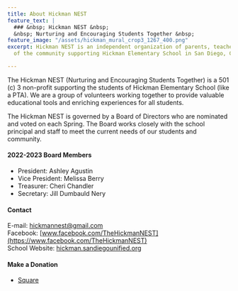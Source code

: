 ```yaml
---
title: About Hickman NEST
feature_text: |
  ### &nbsp; Hickman NEST &nbsp;
  &nbsp; Nurturing and Encouraging Students Together &nbsp;
feature_image: "/assets/hickman_mural_crop3_1267_400.png"
excerpt: Hickman NEST is an independent organization of parents, teachers, and members
  of the community supporting Hickman Elementary School in San Diego, CA.

---
```

The Hickman NEST (Nurturing and Encouraging Students Together) is a 501 (c) 3 non-profit supporting the students of Hickman Elementary School (like a PTA). We are a group of volunteers working together to provide valuable educational tools and enriching experiences for all students.

The Hickman NEST is governed by a Board of Directors who are nominated and voted on each Spring. The Board works closely with the school principal and staff to meet the current needs of our students and community.

#### 2022-2023 Board Members

* President: Ashley Agustin
* Vice President: Melissa Berry
* Treasurer: Cheri Chandler
* Secretary: Jill Dumbauld Nery

#### Contact

E-mail: hickmannest@gmail.com  
Facebook: [www.facebook.com/TheHickmanNEST](https://www.facebook.com/TheHickmanNEST)  
School Website: [hickman.sandiegounified.org](https://hickman.sandiegounified.org/)  

#### Make a Donation

* [Square](https://hickman-nest.square.site)
